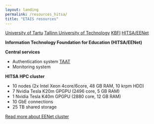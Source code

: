 ```yaml
---
layout: landing
permalink: /resources_hitsa/
title: "ETAIS resources"
---
```

<a href="../resources_ut/" class="btn-info"> University of Tartu</a>
<a href="../resources_ttu/" class="btn-info"> Tallinn University of Technology</a>
<a href="../resources_kbfi/" class="btn-info"> KBFI</a>
<a href="../resources_hitsa/" class="btn-success"> HITSA/EENet</a>

**Information Technology Foundation for Education (HITSA/EENet)**

**Central services**  
- Authentication system [TAAT](http://taat.edu.ee/main/about/?lang=en "TAAT English page")  
- Monitoring system  

**HITSA HPC cluster**
- 10 nodes (2x Intel Xeon 4core/6core, 48 GB RAM, 10 krpm HDD)
- 7 Nvidia Tesla K20m GPGPU (2496 core, 5 GB RAM)
- 1 Nvidia Tesla K40m GPGPU (2880 core, 12 GB RAM)
- 10 GbE connections
- 25 TB shared storage

[Read more about EENet cluster](http://www.eenet.ee/EENet/grid_en.html "EENet/HITSA cluster info")
